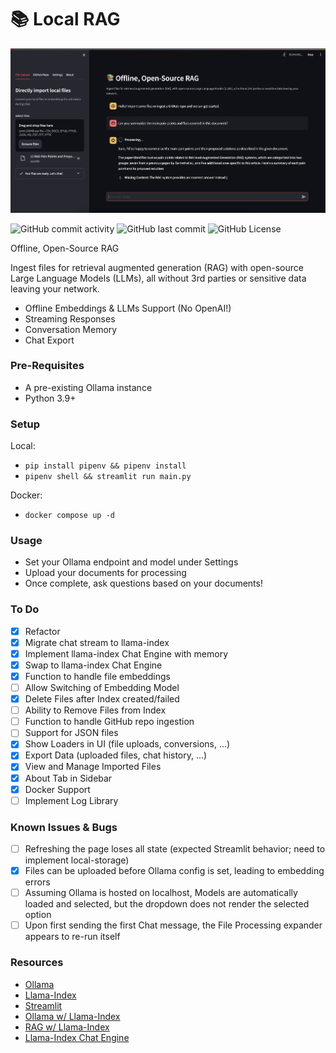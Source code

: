 # 📚 Local RAG

![local-rag-logo](logo.png)

![GitHub commit activity](https://img.shields.io/github/commit-activity/t/jonfairbanks/local-rag)
![GitHub last commit](https://img.shields.io/github/last-commit/jonfairbanks/local-rag)
![GitHub License](https://img.shields.io/github/license/jonfairbanks/local-rag)

Offline, Open-Source RAG

Ingest files for retrieval augmented generation (RAG) with open-source Large Language Models (LLMs), all without 3rd parties or sensitive data leaving your network.

- Offline Embeddings & LLMs Support (No OpenAI!)
- Streaming Responses
- Conversation Memory
- Chat Export

### Pre-Requisites

- A pre-existing Ollama instance
- Python 3.9+

### Setup

Local:
- `pip install pipenv && pipenv install`
- `pipenv shell && streamlit run main.py`

Docker:
- `docker compose up -d`

### Usage

- Set your Ollama endpoint and model under Settings
- Upload your documents for processing
- Once complete, ask questions based on your documents!

### To Do
- [x] Refactor
- [x] Migrate chat stream to llama-index
- [x] Implement llama-index Chat Engine with memory
- [x] Swap to llama-index Chat Engine
- [x] Function to handle file embeddings
- [ ] Allow Switching of Embedding Model
- [x] Delete Files after Index created/failed
- [ ] Ability to Remove Files from Index
- [ ] Function to handle GitHub repo ingestion
- [ ] Support for JSON files
- [x] Show Loaders in UI (file uploads, conversions, ...)
- [X] Export Data (uploaded files, chat history, ...)
- [x] View and Manage Imported Files
- [x] About Tab in Sidebar
- [x] Docker Support
- [ ] Implement Log Library

### Known Issues & Bugs
- [ ] Refreshing the page loses all state (expected Streamlit behavior; need to implement local-storage)
- [x] Files can be uploaded before Ollama config is set, leading to embedding errors
- [ ] Assuming Ollama is hosted on localhost, Models are automatically loaded and selected, but the dropdown does not render the selected option
- [ ] Upon first sending the first Chat message, the File Processing expander appears to re-run itself

### Resources
- [Ollama](https://ollama.com/)
- [Llama-Index](https://docs.llamaindex.ai/en/stable/index.html)
- [Streamlit](https://docs.streamlit.io/library/api-reference)
- [Ollama w/ Llama-Index](https://docs.llamaindex.ai/en/stable/examples/llm/ollama.html)
- [RAG w/ Llama-Index](https://blog.streamlit.io/build-a-chatbot-with-custom-data-sources-powered-by-llamaindex/)
- [Llama-Index Chat Engine](https://docs.llamaindex.ai/en/stable/examples/chat_engine/chat_engine_context.html)